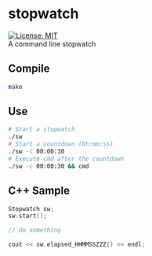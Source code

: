 # stopwatch
[![License: MIT](https://img.shields.io/badge/License-MIT-blue.svg)](https://opensource.org/licenses/MIT)  
A command line stopwatch

## Compile
```bash
make
```

## Use
```bash
# Start a stopwatch
./sw
# Start a countdown (hh:mm:ss)
./sw -c 00:00:30
# Execute cmd after the countdown
./sw -c 00:00:30 && cmd
```

## C++ Sample

```cpp
Stopwatch sw;
sw.start();

// do something

cout << sw.elapsed_HHMMSSZZZ() << endl;
```
